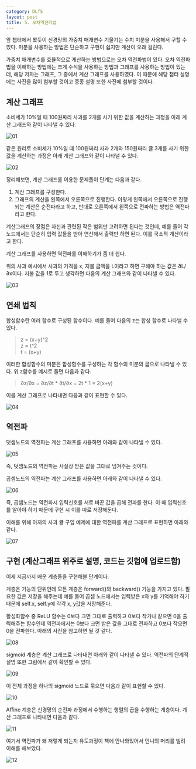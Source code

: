 ```yaml
---
category: DLfS
layout: post
title: 5. 오차역전파법
---
```

앞 챕터에서 봤듯이 신경망의 가중치 매개변수 기울기는 수치 미분을 사용해서 구할 수 있다. 미분을 사용하는 방법은 단순하고 구현이 쉽지만 계산이 오래 걸린다.

가중치 매개변수를 효율적으로 계산하는 방법으로는 오차 역전파법이 있다. 
오차 역전파법을 이해하는 방법에는 크게 수식을 사용하는 방법과 그래프를 사용하는 방법이 있는데, 해당 저자는 그래프, 그 중에서 계산 그래프를 사용하였다.
이 때문에 해당 챕터 설명에는 사진을 많이 첨부할 것이고 종종 설명 또한 사진에 첨부할 것이다.

## 계산 그래프

소비세가 10%일 때 100원짜리 사과를 2개를 사기 위한 값을 계산하는 과정을 아래 계산 그래프와 같이 나타낼 수 있다.

![01](https://gityunjae.github.io/images/Chap05/01.JPG)

같은 원리로 소비세가 10%일 때 100원짜리 사과 2개와 150원짜리 귤 3개를 사기 위한 값을 계산하는 과정은 아래 계산 그래프와 같이 나타낼 수 있다.

![02](https://gityunjae.github.io/images/Chap05/02.JPG)

정리해보면, 계산 그래프를 이용한 문제풀이 단계는 다음과 같다.
1. 계산 그래프를 구성한다.
2. 그래프의 계산을 왼쪽에서 오른쪽으로 진행한다.
이렇게 왼쪽에서 오른쪽으로 진행되는 계산은 순전파라고 하고, 반대로 오른쪽에서 왼쪽으로 전파하는 방법은 역전파라고 한다.

계산그래프의 장점은 자신과 관련된 작은 범위만 고려하면 된다는 것인데, 예를 들어 각 노드에서는 단순히 입력 값들을 받아 연산해서 출력만 하면 된다. 이를 국소적 계산이라고 한다.

계산 그래프를 사용하면 역전파를 이해하기가 좀 더 쉽다.

위의 사과 예시에서 사과의 가격을 x, 지불 금액을 L이라고 하면 구해야 하는 값은 ∂L/∂x이다. 지불 값을 1로 두고 생각하면 다음의 계산 그래프와 같이 나타낼 수 있다.

![03](https://gityunjae.github.io/images/Chap05/03.JPG)

## 연쇄 법칙

합성함수란 여러 함수로 구성된 함수이다. 예를 들어 다음의 z는 합성 함수로 나타낼 수 있다.
> z = (x+y)^2 <br>
> z = t^2 <br>
> t = (x+y) <br>

이러한 합성함수의 미분은 합성함수를 구성하는 각 함수의 미분의 곱으로 나타낼 수 있다. 위 z함수를 예시로 들면 다음과 같다.
> ∂z/∂x = ∂z/∂t * ∂t/∂x = 2t * 1 = 2(x+y) <br>

이를 계산 그래프로 나타내면 다음과 같이 표현할 수 있다.

![04](https://gityunjae.github.io/images/Chap05/04.JPG)

## 역전파

덧셈노드의 역전파는 계산 그래프를 사용하면 아래와 같이 나타낼 수 있다.

![05](https://gityunjae.github.io/images/Chap05/05.JPG)

즉, 덧셈노드의 역전파는 사실상 받은 값을 그대로 넘겨주는 것이다.

곱셈노드의 역전파는 계산 그래프를 사용하면 아래와 같이 나타낼 수 있다.

![06](https://gityunjae.github.io/images/Chap05/06.JPG)

즉, 곱셈노드는 역전파시 입력신호를 서로 바꾼 값을 곱해 전파를 한다. 이 때 입력신호를 알아야 하기 때문에 구현 시 이를 따로 저장해둔다.

이해를 위해 아까의 사과 귤 구입 예제에 대한 역전파를 계산 그래프로 표현하면 아래와 같다.

![07](https://gityunjae.github.io/images/Chap05/07.JPG)

## 구현 (계산그래프 위주로 설명, 코드는 깃헙에 업로드함)
이제 지금까지 배운 계층들을 구현해볼 단계이다.

계층은 기능의 단위인데 모든 계층은 forward()와 backward() 기능을 가지고 있다. 필요한 값은 저장을 해주는데 예를 들어 곱셈 노드에서는 입력받은 x와 y를 기억해야 하기 때문에 self.x, self.y에 각각 x, y값을 저장해준다.

활성화함수 중 ReLU 함수는 0보다 크면 그대로 출력하고 0보다 작거나 같으면 0을 출력해주는 함수인데 역전파에서는 0보다 크면 받은 값을 그대로 전파하고 0보다 작으면 0을 전파한다. 아래의 사진을 참고하면 될 것 같다.

![08](https://gityunjae.github.io/images/Chap05/08.JPG)

sigmoid 계층은 계산 그래프로 나타내면 아래와 같이 나타낼 수 있다. 역전파의 단계적 설명 또한 그림에서 같이 확인할 수 있다.

![09](https://gityunjae.github.io/images/Chap05/09.JPG)

이 전체 과정을 하나의 sigmoid 노드로 묶으면 다음과 같이 표현할 수 있다.

![10](https://gityunjae.github.io/images/Chap05/10.JPG)

Affine 계층은 신경망의 순전파 과정에서 수행하는 행렬의 곱을 수행하는 계층이다. 계산 그래프로 나타내면 다음과 같다. 

![11](https://gityunjae.github.io/images/Chap05/11.JPG)

여기서 역전파가 왜 저렇게 되는지 유도과정이 책에 안나와있어서 언니의 머리를 빌려 이해를 해보았다.

![12](https://gityunjae.github.io/images/Chap05/12.JPG)


